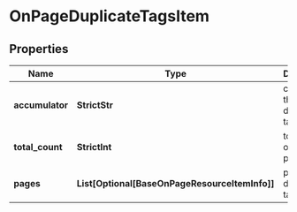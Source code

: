 # OnPageDuplicateTagsItem


## Properties

| Name | Type | Description | Notes |
|------------ | ------------- | ------------- | -------------|
**accumulator** | **StrictStr** | contains the value of duplicated tag |[optional]|
**total_count** | **StrictInt** | total count of duplicate pages |[optional]|
**pages** | **List[Optional[BaseOnPageResourceItemInfo]]** | pages with duplicate tags |[optional]|